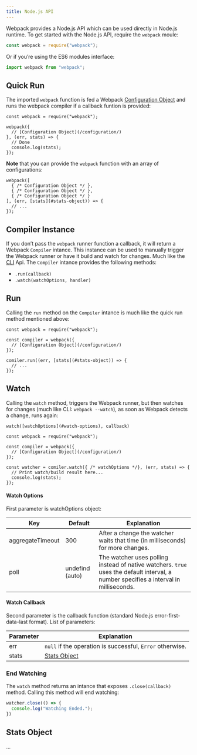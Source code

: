 ```yaml
---
title: Node.js API
---
```

Webpack provides a Node.js API which can be used directly in Node.js runtime. To get started with the Node.js API, require the `webpack` moule:

``` js
const webpack = require("webpack");
```

Or if you’re using the ES6 modules interface:

``` js
import webpack from "webpack";
```

## Quick Run

The imported `webpack` function is fed a Webpack [Configuration Object](/configuration/) and runs the webpack compiler if a callback funtion is provided:

``` js-with-links
const webpack = require("webpack");

webpack({
  // [Configuration Object](/configuration/)
}, (err, stats) => {
  // Done
  console.log(stats);
});
```

**Note** that you can provide the `webpack` function with an array of configurations:

``` js-with-links
webpack([
  { /* Configuration Object */ },
  { /* Configuration Object */ },
  { /* Configuration Object */ }
], (err, [stats](#stats-object)) => {
  // ...
});
```

## Compiler Instance

If you don’t pass the `webpack` runner function a callback, it will return a Webpack `Compiler` intance. This instance can be used to manually trigger the Webpack runner or have it build and watch for changes. Much like the [CLI](/api/cli/) Api. The `Compiler` intance provides the following methods:

* `.run(callback)`
* `.watch(watchOptions, handler)`

## Run

Calling the `run` method on the `Compiler` intance is much like the quick run method mentioned above:

``` js-with-links
const webpack = require("webpack");

const compiler = webpack({
  // [Configuration Object](/configuration/)
});

comiler.run((err, [stats](#stats-object)) => {
  // ...
});
```

## Watch

Calling the `watch` method, triggers the Webpack runner, but then watches for changes (much like CLI: `webpack --watch`), as soon as Webpack detects a change, runs again:

``` js-with-links
watch([watchOptions](#watch-options), callback)
```

``` js-with-links
const webpack = require("webpack");

const compiler = webpack({
  // [Configuration Object](/configuration/)
});

const watcher = comiler.watch({ /* watchOptions */}, (err, stats) => {
  // Print watch/build result here...
  console.log(stats);
});
```

#### Watch Options

First parameter is watchOptions object:

| Key               | Default         | Explanation                                                                                                                           |
|-------------------|-----------------|---------------------------------------------------------------------------------------------------------------------------------------|
| aggregateTimeout  | 300             | After a change the watcher waits that time (in milliseconds) for more changes.                                                        |
| poll              | undefind (auto) | The watcher uses polling instead of native watchers. `true` uses the default interval, a number specifies a interval in milliseconds. |

#### Watch Callback
Second parameter is the callback function (standard Node.js error-first-data-last format). List of parameters:

| Parameter | Explanation                                               |
|-----------|-----------------------------------------------------------|
| err       | `null` if the operation is successful, `Error` otherwise. |
| stats     | [Stats Object](#stats-object) |

### End Watching

The `watch` method returns an intance that exposes `.close(callback)` method. Calling this method will end watching:

``` js
watcher.close(() => {
  console.log("Watching Ended.");
})
```

## Stats Object

...
